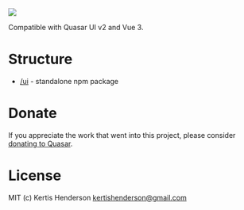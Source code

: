 <img src="https://img.shields.io/npm/v/quasar-ui-q-sketch.svg?label=quasar-ui-q-sketch">


Compatible with Quasar UI v2 and Vue 3.

# Structure
* [/ui](ui) - standalone npm package

# Donate
If you appreciate the work that went into this project, please consider [donating to Quasar](https://donate.quasar.dev).

# License
MIT (c) Kertis Henderson <kertishenderson@gmail.com>

